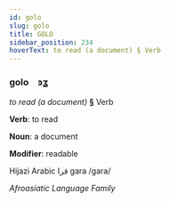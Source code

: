 ```yaml
---
id: golo
slug: golo
title: GOLO
sidebar_position: 234
hoverText: to read (a document) § Verb
---
```


### golo&emsp;<span kind="abugida">ꜿʓ</span>

*to read (a document)* **§** Verb

**Verb**: to read

**Noun**: a document

**Modifier**: readable

Hijazi Arabic قرا gara /ɡara/

*Afroasiatic Language Family*